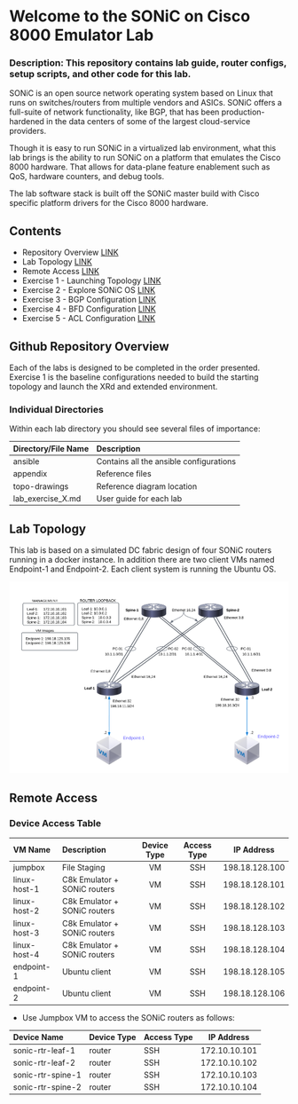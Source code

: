 # Welcome to the SONiC on Cisco 8000 Emulator Lab

### Description: This repository contains lab guide, router configs, setup scripts, and other code for this lab.

SONiC is an open source network operating system based on Linux that runs on switches/routers from multiple vendors and ASICs. SONiC offers a full-suite of network functionality, like BGP, that has been production-hardened in the data centers of some of the largest cloud-service providers.

Though it is easy to run SONiC in a virtualized lab environment, what this lab brings is the ability to run SONiC on a platform that emulates the Cisco 8000 hardware. That allows for data-plane feature enablement such as QoS, hardware counters, and debug tools. 

The lab software stack is built off the SONiC master build with Cisco specific platform drivers for the Cisco 8000 hardware.

## Contents
* Repository Overview [LINK](#git-repository-overview)
* Lab Topology [LINK](#lab-topology)
* Remote Access [LINK](#remote-access)
* Exercise 1 - Launching Topology [LINK](lab_exercise_1.md)
* Exercise 2 - Explore SONiC OS [LINK](lab_exercise_2.md)
* Exercise 3 - BGP Configuration [LINK](lab_exercise_3.md)
* Exercise 4 - BFD Configuration [LINK](lab_exercise_4.md)
* Exercise 5 - ACL Configuration [LINK](lab_exercise_5.md)

## Github Repository Overview
Each of the labs is designed to be completed in the order presented. Exercise 1 is the baseline configurations 
needed to build the starting topology and launch the XRd and extended environment.

### Individual  Directories
Within each lab directory you should see several files of importance:


| Directory/File Name      | Description                                                   |
|:-------------------------|:--------------------------------------------------------------|
| ansible                  | Contains all the ansible configurations                       |
| appendix                 | Reference files                                               |
| topo-drawings            | Reference diagram location                                    |
| lab_exercise_X.md        | User guide for each lab                                       |


## Lab Topology

This lab is based on a simulated DC fabric design of four SONiC routers running in a docker instance. In addition there are two client VMs named Endpoint-1 and Endpoint-2. Each client system is running the Ubuntu OS.

![Lab Topology](topo-drawings/sonic-101-topology.png)

## Remote Access


### Device Access Table
| VM Name        | Description                  | Device Type | Access Type |   IP Address    |
|:---------------|:-----------------------------|:-----------:|:-----------:|:---------------:|
| jumpbox        | File Staging                 | VM          | SSH         | 198.18.128.100  |
| linux-host-1      | C8k Emulator + SONiC routers | VM          | SSH         | 198.18.128.101  |
| linux-host-2      | C8k Emulator + SONiC routers | VM          | SSH         | 198.18.128.102  |
| linux-host-3     | C8k Emulator + SONiC routers | VM          | SSH         | 198.18.128.103  |
| linux-host-4     | C8k Emulator + SONiC routers | VM          | SSH         | 198.18.128.104  |
| endpoint-1     | Ubuntu client                | VM          | SSH         | 198.18.128.105  |
| endpoint-2     | Ubuntu client                | VM          | SSH         | 198.18.128.106  |


* Use Jumpbox VM to access the SONiC routers as follows:

| Device Name    | Device Type | Access Type |   IP Address    |                                           
|:---------------|:------------|:------------|:---------------:|                          
| sonic-rtr-leaf-1         | router      | SSH         | 172.10.10.101   |
| sonic-rtr-leaf-2         | router      | SSH         | 172.10.10.102   |
| sonic-rtr-spine-1        | router      | SSH         | 172.10.10.103   |
| sonic-rtr-spine-2        | router      | SSH         | 172.10.10.104   |

